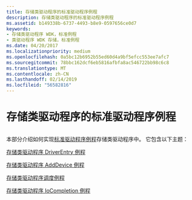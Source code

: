 ```yaml
---
title: 存储类驱动程序的标准驱动程序例程
description: 存储类驱动程序的标准驱动程序例程
ms.assetid: b149338b-6737-4493-b8e9-0597656ce0d7
keywords:
- 存储类驱动程序 WDK，标准例程
- 类驱动程序 WDK 存储，标准例程
ms.date: 04/20/2017
ms.localizationpriority: medium
ms.openlocfilehash: 0a5bc12b6952b55ed60d4a9bf5efcc553ee7afc7
ms.sourcegitcommit: 78bbc162dcf6eb5816afbfa8ac546722bb98c6c8
ms.translationtype: MT
ms.contentlocale: zh-CN
ms.lasthandoff: 02/14/2019
ms.locfileid: "56582816"
---
```

# <a name="storage-class-drivers-standard-driver-routines"></a>存储类驱动程序的标准驱动程序例程


## <span id="ddk_storage_class_driver_s_standard_driver_routines_kg"></span><span id="DDK_STORAGE_CLASS_DRIVER_S_STANDARD_DRIVER_ROUTINES_KG"></span>


本部分介绍如何实现[标准驱动程序例程](https://docs.microsoft.com/windows-hardware/drivers/kernel/introduction-to-standard-driver-routines)存储类驱动程序中。 它包含以下主题：

[存储类驱动程序 DriverEntry 例程](storage-class-driver-s-driverentry-routine.md)

[存储类驱动程序 AddDevice 例程](storage-class-driver-s-adddevice-routine.md)

[存储类驱动程序调度例程](storage-class-driver-s-dispatch-routines.md)

[存储类驱动程序 IoCompletion 例程](storage-class-driver-s-iocompletion-routines.md)

 

 




